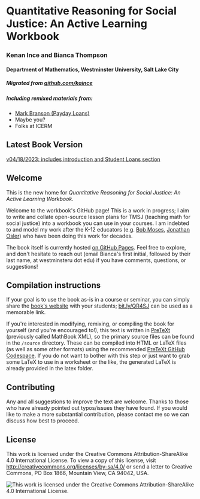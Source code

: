 # Quantitative Reasoning for Social Justice: An Active Learning Workbook

### Kenan Ince and Bianca Thompson
#### Department of Mathematics, Westminster University, Salt Lake City
##### Migrated from [github.com/kaince](https://github.com/kaince)
##### Including remixed materials from: 
- [Mark Branson (Payday Loans)](https://web.stevenson.edu/mbranson/math-for-the-people.html)
- Maybe you?
- Folks at ICERM

## Latest Book Version
[v04/18/2023: includes introduction and Student Loans section](https://qr-for-social-justice.github.io/workbook/)

## Welcome

This is the new home for *Quantitative Reasoning for Social Justice: An Active Learning Workbook.*  

Welcome to the workbook's GitHub page! This is a work in progress; I aim to write and collate open-source lesson plans for TMSJ (teaching math for social justice) into a workbook you can use in your courses. I am indebted to and model my work after the K-12 educators (e.g. [Bob Moses](https://rethinkingschools.org/articles/radical-equations/), [Jonathan Osler](https://radicalmath.org/)) who have been doing this work for decades.

The book itself is currently hosted [on GitHub Pages](https://qr-for-social-justice.github.io/workbook/). Feel free to explore, and don't hesitate to reach out (email Bianca's first initial, followed by their last name, at westminsteru dot edu) if you have comments, questions, or suggestions!

## Compilation instructions
If your goal is to use the book as-is in a course or seminar, you can simply share the [book's website](https://bit.ly/QR4SJ) with your students; [bit.ly/QR4SJ](https://bit.ly/QR4SJ) can be used as a memorable link. 

If you're interested in modifying, remixing, or compiling the book for yourself (and you're encouraged to!), this text is written in [PreTeXt](https://pretextbook.org) (previously called MathBook XML), so the primary source files can be found in the `/source` directory. These can be compiled into HTML or LaTeX files (as well as some other formats) using the recommended [PreTeXt GitHub Codespace](https://pretextbook.org/doc/guide/html/tutorial-github.html). If you do not want to bother with this step or just want to grab some LaTeX to use in a worksheet or the like, the generated LaTeX is already provided in the latex folder.

## Contributing
Any and all suggestions to improve the text are welcome. Thanks to those who have already pointed out typos/issues they have found. If you would like to make a more substantial contribution, please contact me so we can discuss how best to proceed.

## License
This work is licensed under the Creative Commons Attribution-ShareAlike 4.0 International License. To view a copy of this license, visit http://creativecommons.org/licenses/by-sa/4.0/ or send a letter to Creative Commons, PO Box 1866, Mountain View, CA 94042, USA.

![This work is licensed under the Creative Commons Attribution-ShareAlike 4.0 International License.](https://i.creativecommons.org/l/by-sa/4.0/88x31.png)
